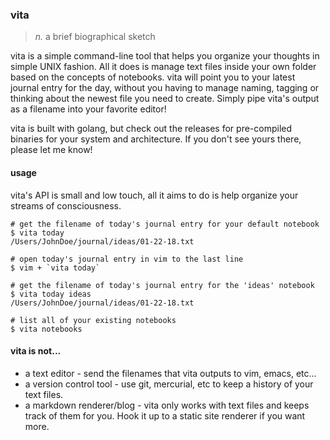 ### vita

> *n.* a brief biographical sketch

vita is a simple command-line tool that helps you organize your thoughts in
simple UNIX fashion. All it does is manage text files inside your own folder
based on the concepts of notebooks. vita will point you to your latest journal
entry for the day, without you having to manage naming, tagging or thinking
about the newest file you need to create. Simply pipe vita's output as
a filename into your favorite editor!

vita is built with golang, but check out the releases for pre-compiled binaries
for your system and architecture. If you don't see yours there, please let me
know!


#### usage

vita's API is small and low touch, all it aims to do is help organize your
streams of consciousness.

```
# get the filename of today's journal entry for your default notebook
$ vita today
/Users/JohnDoe/journal/ideas/01-22-18.txt

# open today's journal entry in vim to the last line
$ vim + `vita today`

# get the filename of today's journal entry for the 'ideas' notebook
$ vita today ideas
/Users/JohnDoe/journal/ideas/01-22-18.txt

# list all of your existing notebooks
$ vita notebooks
```

#### vita is not...

- a text editor - send the filenames that vita outputs to vim, emacs, etc...
- a version control tool - use git, mercurial, etc to keep a history of your
    text files.
- a markdown renderer/blog - vita only works with text files and keeps track of
    them for you. Hook it up to a static site renderer if you want more.

